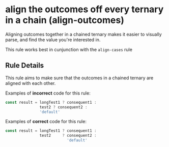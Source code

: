 # align the outcomes off every ternary in a chain (align-outcomes)

Aligning outcomes together in a chained ternary makes it easier to visually parse, and find the value you're interested in.

This rule works best in cunjunction with the `align-cases` rule

## Rule Details

This rule aims to make sure that the outcomes in a chained ternary are aligned with each other.

Examples of **incorrect** code for this rule:

```js
const result = longTest1 ? consequent1 :
               test2 ? consequent2 :
               'default'
```

Examples of **correct** code for this rule:

```js
const result = longTest1 ? consequent1 :
               test2     ? consequent2 :
                           'default'
```
